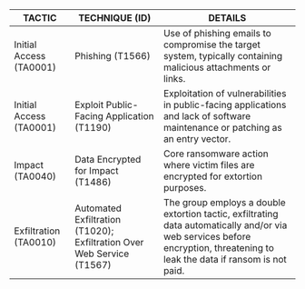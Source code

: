 | **TACTIC** | **TECHNIQUE (ID)** | **DETAILS** |
|---|---|---|
| Initial Access (TA0001) | Phishing (T1566) | Use of phishing emails to compromise the target system, typically containing malicious attachments or links. |
| Initial Access (TA0001) | Exploit Public-Facing Application (T1190) | Exploitation of vulnerabilities in public-facing applications and lack of software maintenance or patching as an entry vector. |
| Impact (TA0040) | Data Encrypted for Impact (T1486) | Core ransomware action where victim files are encrypted for extortion purposes. |
| Exfiltration (TA0010) | Automated Exfiltration (T1020); Exfiltration Over Web Service (T1567) | The group employs a double extortion tactic, exfiltrating data automatically and/or via web services before encryption, threatening to leak the data if ransom is not paid. |
